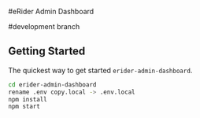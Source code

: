 #eRider Admin Dashboard

#development branch

## Getting Started

The quickest way to get started `erider-admin-dashboard`.

```sh
cd erider-admin-dashboard
rename .env copy.local -> .env.local
npm install
npm start
```

